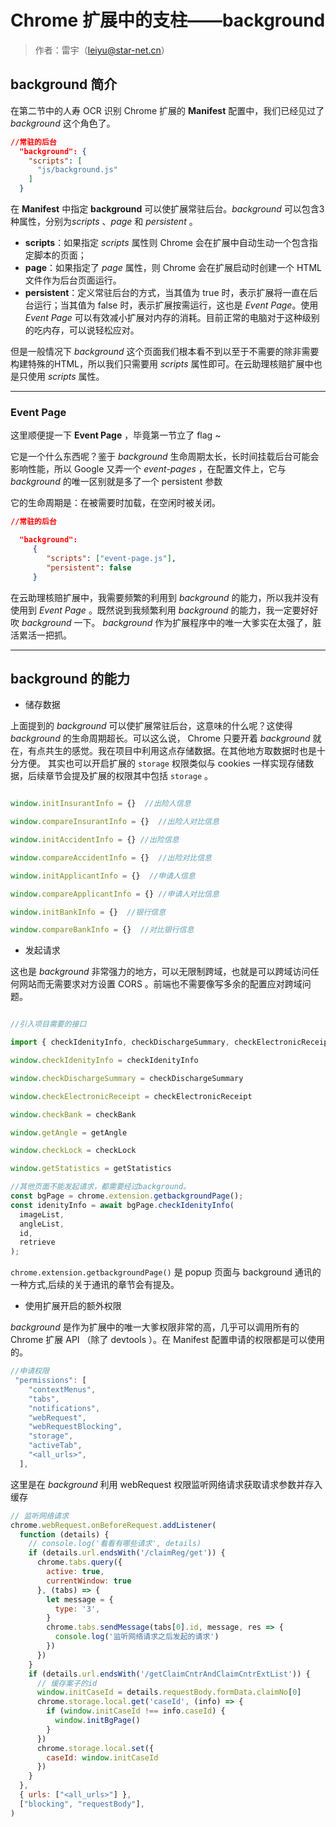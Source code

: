 # Chrome 扩展中的支柱——background

>作者：雷宇（leiyu@star-net.cn）

## background 简介

在第二节中的人寿 OCR 识别 Chrome 扩展的 **Manifest** 配置中，我们已经见过了 *background* 这个角色了。

``` json
//常驻的后台
  "background": {
    "scripts": [
      "js/background.js"
    ]
  }
```
在 **Manifest** 中指定 **background** 可以使扩展常驻后台。*background* 可以包含3种属性，分别为*scripts* 、*page* 和 *persistent* 。
* **scripts**：如果指定 *scripts* 属性则 Chrome 会在扩展中自动生动一个包含指定脚本的页面；
* **page**：如果指定了 *page* 属性，则 Chrome 会在扩展启动时创建一个 HTML 文件作为后台页面运行。
* **persistent**：定义常驻后台的方式，当其值为 true 时，表示扩展将一直在后台运行；当其值为 false 时，表示扩展按需运行，这也是 *Event Page*。使用 *Event Page* 可以有效减小扩展对内存的消耗。目前正常的电脑对于这种级别的吃内存，可以说轻松应对。


但是一般情况下 *background* 这个页面我们根本看不到以至于不需要的除非需要构建特殊的HTML，所以我们只需要用 *scripts* 属性即可。在云助理核赔扩展中也是只使用   *scripts* 属性。

------------------------------------------------------------
### Event Page

这里顺便提一下 **Event Page** ，毕竟第一节立了 flag ~

它是一个什么东西呢？鉴于 *background* 生命周期太长，长时间挂载后台可能会影响性能，所以 Google 又弄一个 *event-pages* ，在配置文件上，它与 *background* 的唯一区别就是多了一个 persistent 参数

它的生命周期是：在被需要时加载，在空闲时被关闭。

``` json
//常驻的后台

  "background":
     {
     	"scripts": ["event-page.js"],
     	"persistent": false
     }
```

在云助理核赔扩展中，我需要频繁的利用到 *background* 的能力，所以我并没有使用到 *Event Page* 。既然说到我频繁利用 *background* 的能力，我一定要好好吹 *background* 一下。 *background* 作为扩展程序中的唯一大爹实在太强了，脏活累活一把抓。

----------------------------
## background 的能力

* 储存数据

上面提到的 *background* 可以使扩展常驻后台，这意味的什么呢？这使得 *background* 的生命周期超长。可以这么说， Chrome 只要开着 *background* 就在，有点共生的感觉。我在项目中利用这点存储数据。在其他地方取数据时也是十分方便。
其实也可以开启扩展的 `storage` 权限类似与 cookies 一样实现存储数据，后续章节会提及扩展的权限其中包括 `storage` 。

``` js

window.initInsurantInfo = {}  //出险人信息

window.compareInsurantInfo = {}  //出险人对比信息

window.initAccidentInfo = {} //出险信息

window.compareAccidentInfo = {}  //出险对比信息

window.initApplicantInfo = {}  //申请人信息

window.compareApplicantInfo = {} //申请人对比信息

window.initBankInfo = {}  //银行信息

window.compareBankInfo = {}  //对比银行信息

```

* 发起请求

这也是 *background* 非常强力的地方，可以无限制跨域，也就是可以跨域访问任何网站而无需要求对方设置 CORS 。前端也不需要像写多余的配置应对跨域问题。

``` js

//引入项目需要的接口

import { checkIdenityInfo, checkDischargeSummary, checkElectronicReceipt, checkBank, getAngle, checkLock, getStatistics } from "./api";

window.checkIdenityInfo = checkIdenityInfo

window.checkDischargeSummary = checkDischargeSummary

window.checkElectronicReceipt = checkElectronicReceipt

window.checkBank = checkBank

window.getAngle = getAngle

window.checkLock = checkLock

window.getStatistics = getStatistics
```

``` js
//其他页面不能发起请求，都需要经过background。
const bgPage = chrome.extension.getbackgroundPage();
const idenityInfo = await bgPage.checkIdenityInfo(
  imageList,
  angleList,
  id,
  retrieve
);
```

 `chrome.extension.getbackgroundPage()` 是 popup 页面与 background 通讯的一种方式,后续的关于通讯的章节会有提及。


* 使用扩展开启的额外权限

*background* 是作为扩展中的唯一大爹权限非常的高，几乎可以调用所有的 Chrome 扩展 API （除了 devtools ）。在 Manifest 配置申请的权限都是可以使用的。

``` js
//申请权限
 "permissions": [
    "contextMenus",
    "tabs",
    "notifications",
    "webRequest",
    "webRequestBlocking",
    "storage",
    "activeTab",
    "<all_urls>",
  ],
```

这里是在 *background* 利用 webRequest 权限监听网络请求获取请求参数并存入缓存
``` js
// 监听网络请求
chrome.webRequest.onBeforeRequest.addListener(
  function (details) {
    // console.log('看看有哪些请求', details)
    if (details.url.endsWith('/claimReg/get')) {
      chrome.tabs.query({
        active: true,
        currentWindow: true
      }, (tabs) => {
        let message = {
          type: '3',
        }
        chrome.tabs.sendMessage(tabs[0].id, message, res => {
          console.log('监听网络请求之后发起的请求')
        })
      })
    }
    if (details.url.endsWith('/getClaimCntrAndClaimCntrExtList')) {
      // 缓存案子的id
      window.initCaseId = details.requestBody.formData.claimNo[0]
      chrome.storage.local.get('caseId', (info) => {
        if (window.initCaseId !== info.caseId) {
          window.initBgPage()
        }
      })
      chrome.storage.local.set({
        caseId: window.initCaseId
      })
    }
  },
  { urls: ["<all_urls>"] },
  ["blocking", "requestBody"],
)

```
